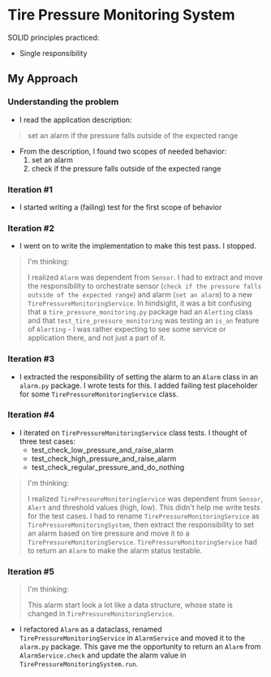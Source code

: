 # Tire Pressure Monitoring System

SOLID principles practiced:
* Single responsibility

## My Approach

### Understanding the problem
* I read the application description:
 > set an alarm if the pressure falls outside of the expected range
 
* From the description, I found two scopes of needed behavior:
  1. set an alarm
  2. check if the pressure falls outside of the expected range
 
### Iteration #1
* I started writing a (failing) test for the first scope of behavior

### Iteration #2
* I went on to write the implementation to make this test pass. I stopped.
 > I'm thinking:
> 
 > I realized `Alarm` was dependent from `Sensor`. I had to extract and move the responsibility to orchestrate sensor (`check if the pressure falls outside of the expected range`) and alarm (`set an alarm`) to a new `TirePressureMonitoringService`. In hindsight, it was a bit confusing that a `tire_pressure_monitoring.py` package had an `Alerting` class and that `test_tire_pressure_monitoring` was testing an `is_on` feature of `Alerting`  - I was rather expecting to see some service or application there, and not just a part of it.
 
### Iteration #3
 * I extracted the responsibility of setting the alarm to an `Alarm` class in an `alarm.py` package. I wrote tests for this. I added failing test placeholder for some `TirePressureMonitoringService` class.

### Iteration #4
 * I iterated on `TirePressureMonitoringService` class tests. I thought of three test cases: 
   * test_check_low_pressure_and_raise_alarm
   * test_check_high_pressure_and_raise_alarm
   * test_check_regular_pressure_and_do_nothing
 > I'm thinking:
> 
> I realized `TirePressureMonitoringService` was dependent from `Sensor`, `Alert` and threshold values (high, low). This didn't help me write tests for the test cases. I had to rename `TirePressureMonitoringService` as `TirePressureMonitoringSystem`, then extract the responsibility to set an alarm based on tire pressure and move it to a `TirePressureMonitoringService`. `TirePressureMonitoringService` had to return an `Alarm` to make the alarm status testable.

### Iteration #5
> I'm thinking:
> 
>  This alarm start look a lot like a data structure, whose state is changed in `TirePressureMonitoringService`.
 * I refactored `Alarm` as a dataclass, renamed `TirePressureMonitoringService` in `AlarmService` and moved it to the `alarm.py` package. This gave me the opportunity to return an `Alarm` from `AlarmService.check` and update the alarm value in `TirePressureMonitoringSystem.run`.